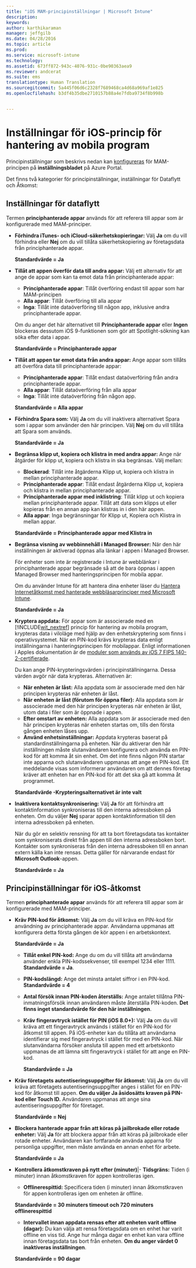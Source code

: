 ```yaml
---
title: "iOS MAM-principinställningar | Microsoft Intune"
description: 
keywords: 
author: karthikaraman
manager: jeffgilb
ms.date: 04/28/2016
ms.topic: article
ms.prod: 
ms.service: microsoft-intune
ms.technology: 
ms.assetid: 673ff872-943c-4076-931c-0be90363aea9
ms.reviewer: andcerat
ms.suite: ems
translationtype: Human Translation
ms.sourcegitcommit: 5a445f06d6c2328f7689468ca4d68a969af1e825
ms.openlocfilehash: b3df4b35dbe2710157b88a4e7fdba9734f8b998b


---
```


#  Inställningar för iOS-princip för hantering av mobila program
Principinställningar som beskrivs nedan kan [konfigureras](create-and-deploy-mobile-app-management-policies-with-microsoft-intune.md) för MAM-principen på **inställningsbladet** på Azure Portal.

Det finns två kategorier för principinställningar, inställningar för Dataflytt och Åtkomst:

##  Inställningar för dataflytt
Termen **principhanterade appar** används för att referera till appar som är konfigurerade med MAM-principer.

- **Förhindra iTunes- och iCloud-säkerhetskopieringar:** Välj **Ja** om du vill förhindra eller **Nej** om du vill tillåta säkerhetskopiering av företagsdata från principhanterade appar.

  **Standardvärde = Ja**

- **Tillåt att appen överför data till andra appar:**   Välj ett alternativ för att ange de appar som kan ta emot data från principhanterade appar:
  - **Principhanterade appar**: Tillåt överföring endast till appar som har MAM-principen
  - **Alla appar**: Tillåt överföring till alla appar
  - **Inga**: Tillåt inte dataöverföring till någon app, inklusive andra principhanterade appar.

  Om du anger det här alternativet till **Principhanterade appar** eller **Ingen** blockeras dessutom iOS 9-funktionen som gör att Spotlight-sökning kan söka efter data i appar.

  **Standardvärde = Principhanterade appar**

- **Tillåt att appen tar emot data från andra appar:**  Ange appar som tillåts att överföra data till principhanterade appar:
  -  **Principhanterade appar**: Tillåt endast dataöverföring från andra principhanterade appar.
  -  **Alla appar**: Tillåt dataöverföring från alla appar
  -  **Inga**: Tillåt inte dataöverföring från någon app.

  **Standardvärde = Alla appar**

- **Förhindra Spara som:** Välj **Ja** om du vill inaktivera alternativet Spara som i appar som använder den här principen. Välj **Nej** om du vill tillåta att Spara som används.

  **Standardvärde = Ja**

- **Begränsa klipp ut, kopiera och klistra in med andra appar:** Ange när åtgärder för klipp ut, kopiera och klistra in ska begränsas. Välj mellan:
  -   **Blockerad**: Tillåt inte åtgärderna Klipp ut, kopiera och klistra in mellan principhanterade appar.
  -   **Principhanterade appar**: Tillåt endast åtgärderna Klipp ut, kopiera och klistra in mellan principhanterade appar.
  -   **Principhanterade appar med inklistring**: Tillåt klipp ut och kopiera mellan principhanterade appar. Tillåt att data som klipps ut eller kopieras från en annan app kan klistras in i den här appen.
  - **Alla appar**: Inga begränsningar för Klipp ut, Kopiera och Klistra in mellan appar.

  **Standardvärde = Principhanterade appar med Klistra in**

- **Begränsa visning av webbinnehåll i Managed Browser:** När den här inställningen är aktiverad öppnas alla länkar i appen i Managed Browser.

  För enheter som inte är registrerade i Intune är webblänkar i principhanterade appar begränsade så att de bara öppnas i appen Managed Browser med hanteringsprincipen för mobila appar.

  Om du använder Intune för att hantera dina enheter läser du [Hantera Internetåtkomst med hanterade webbläsarprinciper med Microsoft Intune](manage-internet-access-using-managed-browser-policies.md).

    **Standardvärde = Ja**

- **Kryptera appdata:** För appar som är associerade med en [!INCLUDE[wit_nextref](../includes/wit_nextref_md.md)] princip för hantering av mobila program, krypteras data i viloläge med hjälp av den enhetskryptering som finns i operativsystemet. När en PIN-kod krävs krypteras data enligt inställningarna i hanteringsprincipen för mobilappar. Enligt informationen i Apples dokumentation är de [moduler som används av iOS 7 FIPS 140-2-certifierade](http://support.apple.com/en-us/HT202739).

  Du kan ange PIN-krypteringsvärden i principinställningarna.  Dessa värden avgör när data krypteras. Alternativen är:
  - **När enheten är låst:** Alla appdata som är associerade med den här principen krypteras när enheten är låst.
  -   **När enheten är låst (förutom för öppna filer):** Alla appdata som är associerade med den här principen krypteras när enheten är låst, utom data i filer som är öppnade i appen.
  -   **Efter omstart av enheten:** Alla appdata som är associerade med den här principen krypteras när enheten startas om, tills den första gången enheten låses upp.
  -   **Använd enhetsinställningar:** Appdata krypteras baserat på standardinställningarna på enheten.
  När du aktiverar den här inställningen måste slutanvändaren konfigurera och använda en PIN-kod för att komma åt sin enhet.  Om det inte finns någon PIN startar inte apparna och slutanvändaren uppmanas att ange en PIN-kod. Ett meddelande visas som informerar användaren om att dennes företag kräver att enheten har en PIN-kod för att det ska gå att komma åt programmet.

  **Standardvärde -Krypteringsalternativet är inte valt**
- **Inaktivera kontaktsynkronisering:**  Välj **Ja** för att förhindra att kontaktinformation synkroniseras till den interna adressboken på enheten. Om du väljer **Nej** sparar appen kontaktinformation till den interna adressboken på enheten.

  När du gör en selektiv rensning för att ta bort företagsdata tas kontakter som synkroniserats direkt från appen till den interna adressboken bort. Kontakter som synkroniseras från den interna adressboken till en annan extern källa kan inte rensas. Detta gäller för närvarande endast för **Microsoft Outlook**-appen.

  **Standardvärde = Ja**
##  Principinställningar för iOS-åtkomst
Termen **principhanterade appar** används för att referera till appar som är konfigurerade med MAM-principer.
- **Kräv PIN-kod för åtkomst:** Välj **Ja** om du vill kräva en PIN-kod för användning av principhanterade appar. Användarna uppmanas att konfigurera detta första gången de kör appen i en arbetskontext.

  **Standardvärde = Ja**
    -  **Tillåt enkel PIN-kod:** Ange du om du vill tillåta att användarna använder enkla PIN-kodssekvenser, till exempel 1234 eller 1111. **Standardvärde = Ja**.
    - **PIN-kodslängd:** Ange det minsta antalet siffror i en PIN-kod. **Standardvärde = 4**
    - **Antal försök innan PIN-koden återställs:** Ange antalet tillåtna PIN-inmatningsförsök innan användaren måste återställa PIN-koden.
  **Det finns inget standardvärde för den här inställningen**.

  - **Kräv fingeravtryck istället för PIN (iOS 8.0+):** Välj **Ja** om du vill kräva att ett fingeravtryck används i stället för en PIN-kod för åtkomst till appen.
På iOS-enheter kan du tillåta att användarna identifierar sig med fingeravtryck i stället för med en PIN-kod. När slutanvändarna försöker ansluta till appen med ett arbetskonto uppmanas de att lämna sitt fingeravtryck i stället för att ange en PIN-kod.

    **Standardvärde = Ja**
- **Kräv företagets autentiseringsuppgifter för åtkomst:** Välj **Ja** om du vill kräva att företagets autentiseringsuppgifter anges i stället för en PIN-kod för åtkomst till appen. **Om du väljer Ja åsidosätts kraven på PIN-kod eller Touch ID.** Användaren uppmanas att ange sina autentiseringsuppgifter för företaget.

  **Standardvärde = Nej**
- **Blockera hanterade appar från att köras på jailbrokade eller rotade enheter:** Välj **Ja** för att blockera appar från att köras på jailbrokade eller rotade enheter. Användaren kan fortfarande använda apparna för personliga uppgifter, men måste använda en annan enhet för arbete.

  **Standardvärde = Ja**
- **Kontrollera åtkomstkraven på nytt efter (minuter)**|-   **Tidsgräns:** Tiden (i minuter) innan åtkomstkraven för appen kontrolleras igen.
  -   **Offlinerespittid:** Specificera tiden (i minuter) innan åtkomstkraven för appen kontrolleras igen om enheten är offline.

  **Standardvärde = 30 minuters timeout och 720 minuters offlinerespittid**
  - **Intervallet innan appdata rensas efter att enheten varit offline (dagar):** Du kan välja att rensa företagsdata om en enhet har varit offline en viss tid.  Ange hur många dagar en enhet kan vara offline innan företagsdata tas bort från enheten. **Om du anger värdet 0 inaktiveras inställningen**.

  **Standardvärde = 90 dagar**



<!--HONumber=Jun16_HO4-->


